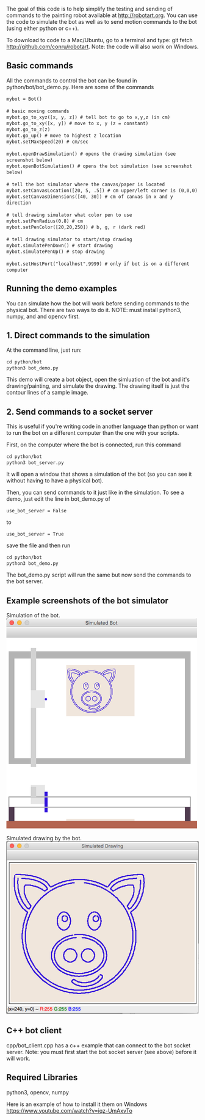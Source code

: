 The goal of this code is to help simplify the testing and sending of commands to the painting robot available at http://robotart.org.  You can use the code to simulate the bot as well as to send motion commands to the bot (using either python or c++).

To download to code to a Mac/Ubuntu, go to a terminal and type: git fetch http://github.com/conru/robotart.  Note: the code will also work on Windows.

## Basic commands ##

All the commands to control the bot can be found in python/bot/bot_demo.py.  Here are some of the commands

```
mybot = Bot()

# basic moving commands
mybot.go_to_xyz([x, y, z]) # tell bot to go to x,y,z (in cm)
mybot.go_to_xy([x, y]) # move to x, y (z = constant)
mybot.go_to_z(z)
mybot.go_up() # move to highest z location
mybot.setMaxSpeed(20) # cm/sec

mybot.openDrawSimulation() # opens the drawing simulation (see screenshot below)
mybot.openBotSimulation() # opens the bot simulation (see screenshot below)

# tell the bot simulator where the canvas/paper is located
mybot.setCanvasLocation([20, 5, .5]) # cm upper/left corner is (0,0,0)
mybot.setCanvasDimensions([40, 30]) # cm of canvas in x and y direction

# tell drawing simulator what color pen to use
mybot.setPenRadius(0.8) # cm
mybot.setPenColor([20,20,250]) # b, g, r (dark red)

# tell drawing simulator to start/stop drawing
mybot.simulatePenDown() # start drawing
mybot.simulatePenUp() # stop drawing

mybot.setHostPort("localhost",9999) # only if bot is on a different computer

```


## Running the demo examples ##

You can simulate how the bot will work before sending commands to the physical bot.  There are two ways to do it.  NOTE: must install python3, numpy, and and opencv first.

## 1. Direct commands to the simulation ##

At the command line, just run:

```
cd python/bot
python3 bot_demo.py
```

This demo will create a bot object, open the simluation of the bot and it's drawing/painting, and simulate the drawing.  The drawing itself is just the contour lines of a sample image.

## 2. Send commands to a socket server ##

This is useful if you're writing code in another language than python or want to run the bot on a different computer than the one with your scripts.  

First, on the computer where the bot is connected, run this command

```
cd python/bot
python3 bot_server.py
```

It will open a window that shows a simulation of the bot (so you can see it without having to have a physical bot).

Then, you can send commands to it just like in the simulation.  To see a demo, just edit the line in bot_demo.py of

```
use_bot_server = False
```

to 

```
use_bot_server = True
```

save the file and then run

```
cd python/bot
python3 bot_demo.py
```

The bot_demo.py script will run the same but now send the commands to the bot server.

## Example screenshots of the bot simulator ##

Simulation of the bot.<br>
![images/bot_sim.png](images/bot_sim.png)

Simulated drawing by the bot.<br>
![images/bot_draw.png](images/bot_draw.png)

## C++ bot client ##

cpp/bot_client.cpp has a c++ example that can connect to the bot socket server.  Note: you must first start the bot socket server (see above) before it will work.

## Required Libraries ##

python3, opencv, numpy

Here is an example of how to install it them on Windows
https://www.youtube.com/watch?v=iqz-UmAxvTo


